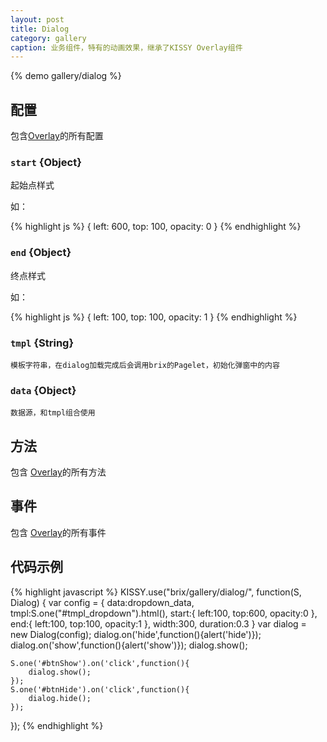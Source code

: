 ```yaml
---
layout: post
title: Dialog
category: gallery
caption: 业务组件，特有的动画效果，继承了KISSY Overlay组件
---
```


{% demo gallery/dialog %}

## 配置

包含[Overlay](http://docs.kissyui.com/1.2/docs/html/api/component/overlay/overlay.html#config-attributes-detail)的所有配置

### `start` {Object}

起始点样式

如：

{% highlight js %}
{
    left: 600,
    top: 100,
    opacity: 0
}
{% endhighlight %}

### `end` {Object}

终点样式

如：

{% highlight js %}
{
    left: 100,
    top: 100,
    opacity: 1
}
{% endhighlight %}

### `tmpl` {String}

	模板字符串，在dialog加载完成后会调用brix的Pagelet，初始化弹窗中的内容

### `data` {Object}

	数据源，和tmpl组合使用


## 方法

包含 [Overlay](http://docs.kissyui.com/1.2/docs/html/api/component/overlay/overlay.html#methods-detail)的所有方法


## 事件

包含 [Overlay](http://docs.kissyui.com/1.2/docs/html/api/component/overlay/overlay.html#events-detail)的所有事件

## 代码示例

{% highlight javascript %}
KISSY.use("brix/gallery/dialog/", function(S, Dialog) {
    var config = {
        data:dropdown_data,
        tmpl:S.one("#tmpl_dropdown").html(),
        start:{
            left:100,
            top:600,
            opacity:0
        },
        end:{
            left:100,
            top:100,
            opacity:1
        },
        width:300,
        duration:0.3
    }
    var dialog = new Dialog(config);
    dialog.on('hide',function(){alert('hide')});
    dialog.on('show',function(){alert('show')});
    dialog.show();

    S.one('#btnShow').on('click',function(){
        dialog.show();
    });
    S.one('#btnHide').on('click',function(){
        dialog.hide();
    });
});
{% endhighlight %}